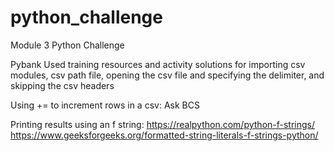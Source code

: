 # python_challenge
Module 3 Python Challenge


Pybank 
Used training resources and activity solutions for importing csv modules, csv path file, opening the csv file and specifying the delimiter, and skipping the csv headers 

Using += to increment rows in a csv: 
Ask BCS 

Printing results using an f string:
https://realpython.com/python-f-strings/
https://www.geeksforgeeks.org/formatted-string-literals-f-strings-python/

